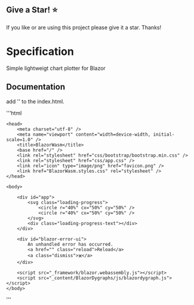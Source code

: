 ﻿## Give a Star! :star:
If you like or are using this project please give it a star. Thanks!
# Specification

Simple lightweigt chart plotter for Blazor

## Documentation

add '<script src="_content/BlazorDygraphs/js/blazordygraph.js"></script>' to the index.html.

'''html
<!DOCTYPE html>
<html lang="en">

    <head>
        <meta charset="utf-8" />
        <meta name="viewport" content="width=device-width, initial-scale=1.0" />
        <title>BlazorWasm</title>
        <base href="/" />
        <link rel="stylesheet" href="css/bootstrap/bootstrap.min.css" />
        <link rel="stylesheet" href="css/app.css" />
        <link rel="icon" type="image/png" href="favicon.png" />
        <link href="BlazorWasm.styles.css" rel="stylesheet" />
    </head>

    <body>

        <div id="app">
            <svg class="loading-progress">
                <circle r="40%" cx="50%" cy="50%" />
                <circle r="40%" cx="50%" cy="50%" />
            </svg>
            <div class="loading-progress-text"></div>
        </div>

        <div id="blazor-error-ui">
            An unhandled error has occurred.
            <a href="" class="reload">Reload</a>
            <a class="dismiss">🗙</a>
        </div>

        <script src="_framework/blazor.webassembly.js"></script>
        <script src="_content/BlazorDygraphs/js/blazordygraph.js"></script>
    </body>

</html>
'''